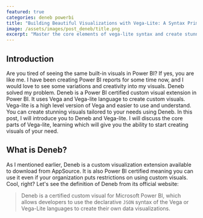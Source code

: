 ```yaml
---
featured: true
categories: deneb powerbi
title: "Building Beautiful Visualizations with Vega-Lite: A Syntax Primer"
image: /assets/images/post_deneb/title.png
excerpt: "Master the core elements of vega-lite syntax and create stunning visualizations with ease."
---
```


## Introduction

Are you tired of seeing the same built-in visuals in Power BI? If yes, you are like me. I have been creating Power BI reports for some time now, and I would love to see some variations and creativity into my visuals. Deneb solved my problem. Deneb is a Power BI certified custom visual extension in Power BI. It uses Vega and Vega-lite language to create custom visuals. Vega-lite is a high level version of Vega and easier to use and understand. You can create stunning visuals tailored to your needs using Deneb. In this post, I will introduce you to Deneb and Vega-lite. I will discuss the core parts of Vega-lite, learning which will give you the ability to start creating visuals of your need.

## What is Deneb?

As I mentioned earlier, Deneb is a custom visualization extension available to download from AppSource. It is also Power BI certified meaning you can use it even if your organization puts restrictions on using custom visuals. Cool, right? Let's see the definition of Deneb from its official website:

> Deneb is a certified custom visual for Microsoft Power BI, which allows developers to use the declarative `JSON` syntax of the Vega or Vega-Lite languages to create their own data visualizations.

